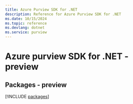 ```yaml
---
title: Azure Purview SDK for .NET
description: Reference for Azure Purview SDK for .NET
ms.date: 10/15/2024
ms.topic: reference
ms.devlang: dotnet
ms.service: purview
---
```

# Azure purview SDK for .NET - preview
## Packages - preview
[!INCLUDE [packages](purview-index.md)]